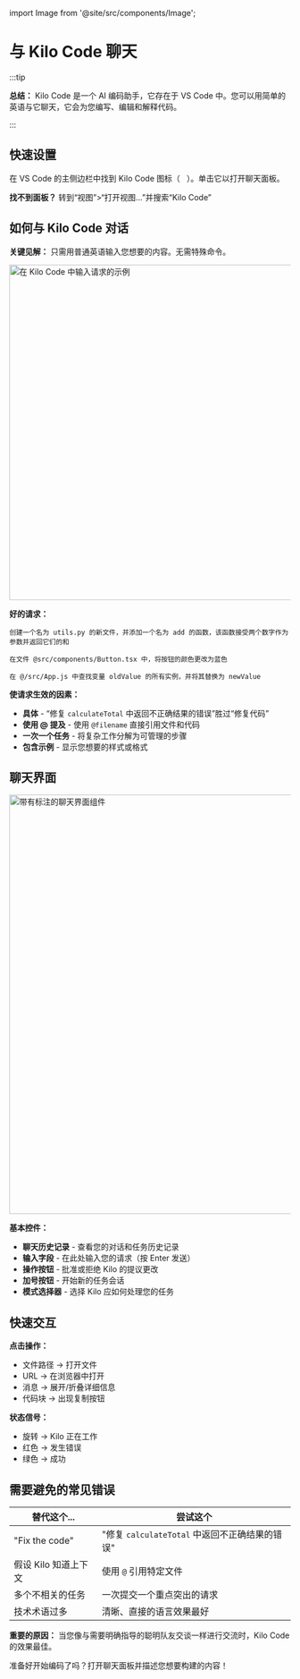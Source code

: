 import Image from '@site/src/components/Image';

# 与 Kilo Code 聊天

:::tip

**总结：** Kilo Code 是一个 AI 编码助手，它存在于 VS Code 中。您可以用简单的英语与它聊天，它会为您编写、编辑和解释代码。

:::

## 快速设置

在 VS Code 的主侧边栏中找到 Kilo Code 图标（<img src="/docs/img/kilo-v1.svg" width="12" />）。单击它以打开聊天面板。

**找不到面板？** 转到“视图”>“打开视图...”并搜索“Kilo Code”

## 如何与 Kilo Code 对话

**关键见解：** 只需用普通英语输入您想要的内容。无需特殊命令。

<Image src="/docs/img/typing-your-requests/typing-your-requests.png" alt="在 Kilo Code 中输入请求的示例" width="600" />

**好的请求：**

```
创建一个名为 utils.py 的新文件，并添加一个名为 add 的函数，该函数接受两个数字作为参数并返回它们的和
```

```
在文件 @src/components/Button.tsx 中，将按钮的颜色更改为蓝色
```

```
在 @/src/App.js 中查找变量 oldValue 的所有实例，并将其替换为 newValue
```

**使请求生效的因素：**

- **具体** - “修复 `calculateTotal` 中返回不正确结果的错误”胜过“修复代码”
- **使用 @ 提及** - 使用 `@filename` 直接引用文件和代码
- **一次一个任务** - 将复杂工作分解为可管理的步骤
- **包含示例** - 显示您想要的样式或格式

## 聊天界面

<Image 
    src="/docs/img/the-chat-interface/the-chat-interface-1.png" 
    alt="带有标注的聊天界面组件" width="750" 
    caption="您需要的一切都在这里"
/>

**基本控件：**

- **聊天历史记录** - 查看您的对话和任务历史记录
- **输入字段** - 在此处输入您的请求（按 Enter 发送）
- **操作按钮** - 批准或拒绝 Kilo 的提议更改
- **加号按钮** - 开始新的任务会话
- **模式选择器** - 选择 Kilo 应如何处理您的任务

## 快速交互

**点击操作：**

- 文件路径 → 打开文件
- URL → 在浏览器中打开
- 消息 → 展开/折叠详细信息
- 代码块 → 出现复制按钮

**状态信号：**

- 旋转 → Kilo 正在工作
- 红色 → 发生错误
- 绿色 → 成功

## 需要避免的常见错误

| 替代这个...          | 尝试这个                                       |
| -------------------- | ---------------------------------------------- |
| "Fix the code"       | "修复 `calculateTotal` 中返回不正确结果的错误" |
| 假设 Kilo 知道上下文 | 使用 `@` 引用特定文件                          |
| 多个不相关的任务     | 一次提交一个重点突出的请求                     |
| 技术术语过多         | 清晰、直接的语言效果最好                       |

**重要的原因：** 当您像与需要明确指导的聪明队友交谈一样进行交流时，Kilo Code 的效果最佳。

准备好开始编码了吗？打开聊天面板并描述您想要构建的内容！
